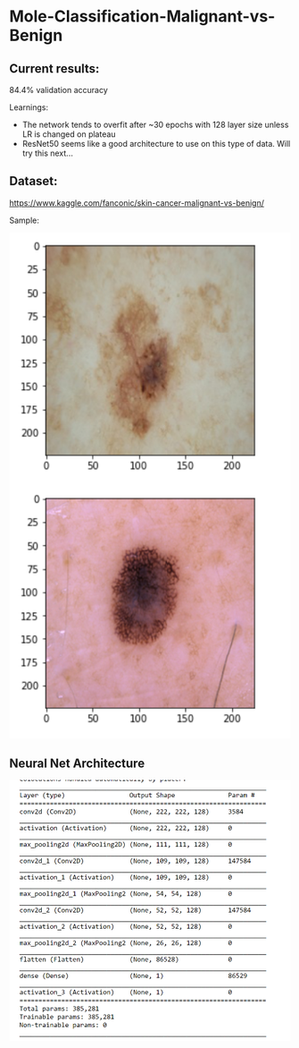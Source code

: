 # Mole-Classification-Malignant-vs-Benign
## Current results:
84.4% validation accuracy

Learnings:
* The network tends to overfit after ~30 epochs with 128 layer size unless LR is changed on plateau
* ResNet50 seems like a good architecture to use on this type of data. Will try this next...

## Dataset:
https://www.kaggle.com/fanconic/skin-cancer-malignant-vs-benign/

Sample:

<img src="./sampledata.PNG">

## Neural Net Architecture
<img src="./CNNarch.PNG">
